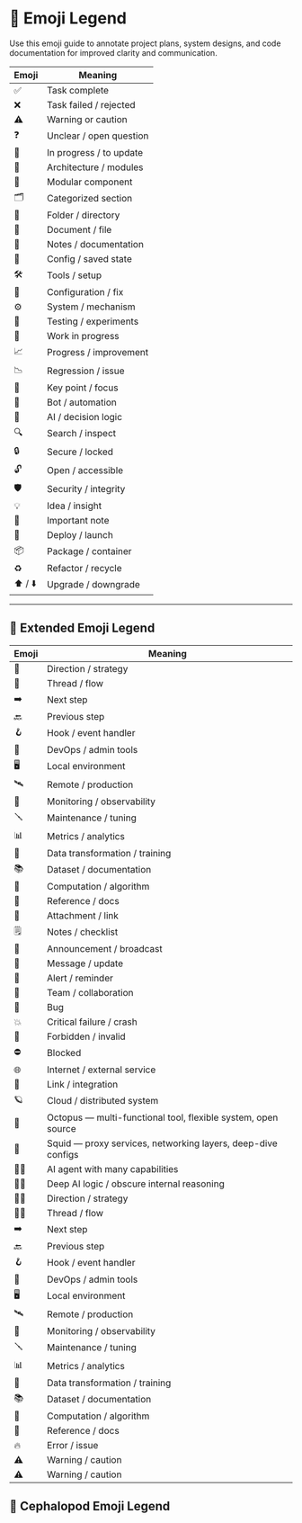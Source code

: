 # 📘 Emoji Legend

Use this emoji guide to annotate project plans, system designs, and code documentation for improved clarity and communication.

| Emoji | Meaning                |
|-------|------------------------|
| ✅     | Task complete           |
| ❌     | Task failed / rejected |
| ⚠️     | Warning or caution     |
| ❓     | Unclear / open question|
| 🔄     | In progress / to update|
| 🧱     | Architecture / modules |
| 🧩     | Modular component       |
| 🗂️     | Categorized section     |
| 📁     | Folder / directory     |
| 📄     | Document / file        |
| 📝     | Notes / documentation  |
| 💾     | Config / saved state   |
| 🛠️     | Tools / setup          |
| 🔧     | Configuration / fix    |
| ⚙️     | System / mechanism     |
| 🧪     | Testing / experiments  |
| 🚧     | Work in progress       |
| 📈     | Progress / improvement |
| 📉     | Regression / issue     |
| 📍     | Key point / focus      |
| 🤖     | Bot / automation       |
| 🧠     | AI / decision logic    |
| 🔍     | Search / inspect       |
| 🔒     | Secure / locked        |
| 🔓     | Open / accessible      |
| 🛡️     | Security / integrity   |
| 💡     | Idea / insight         |
| 📌     | Important note         |
| 🚀     | Deploy / launch        |
| 📦     | Package / container    |
| ♻️     | Refactor / recycle     |
| ⬆️ / ⬇️ | Upgrade / downgrade     |

---

## 🧭 Extended Emoji Legend

| Emoji | Meaning                        |
|-------|--------------------------------|
| 🧭     | Direction / strategy            |
| 🧵     | Thread / flow                  |
| ➡️     | Next step                      |
| 🔙     | Previous step                  |
| 🪝     | Hook / event handler           |
| 🧰     | DevOps / admin tools           |
| 🖥️     | Local environment              |
| 🛰️     | Remote / production            |
| 🧿     | Monitoring / observability     |
| 🪛     | Maintenance / tuning           |
| 📊     | Metrics / analytics            |
| 🧬     | Data transformation / training |
| 📚     | Dataset / documentation        |
| 🧮     | Computation / algorithm        |
| 📖     | Reference / docs               |
| 📎     | Attachment / link              |
| 🗒️     | Notes / checklist              |
| 📢     | Announcement / broadcast       |
| 📨     | Message / update               |
| 🔔     | Alert / reminder               |
| 👥     | Team / collaboration           |
| 🐞     | Bug                            |
| 💥     | Critical failure / crash       |
| 🚫     | Forbidden / invalid            |
| ⛔     | Blocked                        |
| 🌐     | Internet / external service    |
| 🔗     | Link / integration             |
| 🪐     | Cloud / distributed system     |
| 🐙     | Octopus — multi-functional tool, flexible system, open source |
| 🦑     | Squid — proxy services, networking layers, deep-dive configs |
| 🤖🐙   | AI agent with many capabilities                     |
| 🧠🦑   | Deep AI logic / obscure internal reasoning          |
| 🧭🦑   | Direction / strategy              |
| 🧵🦑   | Thread / flow                   |
| ➡️     | Next step                      |
| 🔙     | Previous step                  |
| 🪝     | Hook / event handler           |
| 🧰     | DevOps / admin tools           |
| 🖥️     | Local environment              |
| 🛰️     | Remote / production            |
| 🧿     | Monitoring / observability     |
| 🪛     | Maintenance / tuning           |
| 📊     | Metrics / analytics            |
| 🧬     | Data transformation / training |
| 📚     | Dataset / documentation        |
| 🧮     | Computation / algorithm        |
| 📖     | Reference / docs               |
| 🔥     | Error / issue                  |
| ⚠️     | Warning / caution              |
| ⚠️     | Warning / caution              |
## 🐙 Cephalopod Emoji Legend
